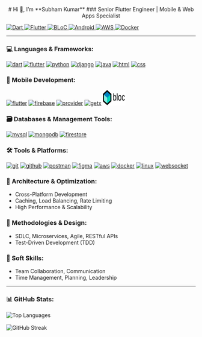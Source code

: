 <!-- ==================== HEADER ==================== -->
<p align="center">
  # Hi 👋, I’m **Subham Kumar**  
  ### Senior Flutter Engineer | Mobile & Web Apps Specialist

  <!-- Skill Badges -->
  <p>
    <a href="https://dart.dev" target="_blank" rel="noreferrer">
      <img src="https://img.shields.io/badge/Dart-0175C2?logo=dart&style=flat-square" alt="Dart"/>
    </a>
    <a href="https://flutter.dev" target="_blank" rel="noreferrer">
      <img src="https://img.shields.io/badge/Flutter-02569B?logo=flutter&style=flat-square" alt="Flutter"/>
    </a>
    <a href="https://bloclibrary.dev/" target="_blank" rel="noreferrer">
      <img src="https://img.shields.io/badge/BLoC-EC407A?logo=bloc&style=flat-square" alt="BLoC"/>
    </a>
    <a href="https://developer.android.com" target="_blank" rel="noreferrer">
      <img src="https://img.shields.io/badge/Android-3DDC84?logo=android&style=flat-square" alt="Android"/>
    </a>
    <a href="https://aws.amazon.com" target="_blank" rel="noreferrer">
      <img src="https://img.shields.io/badge/AWS-232F3E?logo=amazonaws&style=flat-square" alt="AWS"/>
    </a>
    <a href="https://www.docker.com" target="_blank" rel="noreferrer">
      <img src="https://img.shields.io/badge/Docker-2496ED?logo=docker&style=flat-square" alt="Docker"/>
    </a>
  </p>

  <!-- Stats & Contact Badges (unchanged) -->
  <!-- … -->
</p>
<!-- ================================================= -->




---

### 💻 Languages & Frameworks:
<p align="left">
  <a href="https://dart.dev" target="_blank" rel="noreferrer"><img src="https://cdn.jsdelivr.net/gh/devicons/devicon/icons/dart/dart-original.svg" alt="dart" width="40" height="40"/></a>
  <a href="https://flutter.dev" target="_blank" rel="noreferrer"><img src="https://cdn.jsdelivr.net/gh/devicons/devicon/icons/flutter/flutter-original.svg" alt="flutter" width="40" height="40"/></a>
  <a href="https://www.python.org" target="_blank" rel="noreferrer"><img src="https://cdn.jsdelivr.net/gh/devicons/devicon/icons/python/python-original.svg" alt="python" width="40" height="40"/></a>
  <a href="https://www.djangoproject.com/" target="_blank" rel="noreferrer"><img src="https://cdn.jsdelivr.net/gh/devicons/devicon/icons/django/django-plain.svg" alt="django" width="40" height="40"/></a>
  <a href="https://www.java.com" target="_blank" rel="noreferrer"><img src="https://cdn.jsdelivr.net/gh/devicons/devicon/icons/java/java-original.svg" alt="java" width="40" height="40"/></a>
  <a href="https://www.w3.org/html/" target="_blank" rel="noreferrer"><img src="https://cdn.jsdelivr.net/gh/devicons/devicon/icons/html5/html5-original.svg" alt="html" width="40" height="40"/></a>
  <a href="https://www.w3.org/Style/CSS/" target="_blank" rel="noreferrer"><img src="https://cdn.jsdelivr.net/gh/devicons/devicon/icons/css3/css3-original.svg" alt="css" width="40" height="40"/></a>
</p>

### 📱 Mobile Development:
<p align="left">
  <a href="https://flutter.dev" target="_blank" rel="noreferrer"><img src="https://cdn.jsdelivr.net/gh/devicons/devicon/icons/flutter/flutter-original.svg" alt="flutter" width="40" height="40"/></a>
  <a href="https://firebase.google.com/" target="_blank" rel="noreferrer"><img src="https://cdn.jsdelivr.net/gh/devicons/devicon/icons/firebase/firebase-plain.svg" alt="firebase" width="40" height="40"/></a>
  <a href="https://pub.dev/packages/provider" target="_blank" rel="noreferrer"><img src="https://img.icons8.com/external-tal-revivo-shadow-tal-revivo/40/null/external-provider-a-state-management-tool-used-in-flutter-logo-shadow-tal-revivo.png" alt="provider"/></a>
  <a href="https://pub.dev/packages/get" target="_blank" rel="noreferrer"><img src="https://img.icons8.com/nolan/40/flutter.png" alt="getx"/></a>
  <a href="https://bloclibrary.dev/#/" target="_blank" rel="noreferrer"><img src="https://raw.githubusercontent.com/felangel/bloc/master/docs/assets/bloc_logo_full.png" alt="bloc" width="60" height="40"/></a>
</p>

### 🗃️ Databases & Management Tools:
<p align="left">
  <a href="https://www.mysql.com/" target="_blank" rel="noreferrer"><img src="https://cdn.jsdelivr.net/gh/devicons/devicon/icons/mysql/mysql-original.svg" alt="mysql" width="40" height="40"/></a>
  <a href="https://www.mongodb.com/" target="_blank" rel="noreferrer"><img src="https://cdn.jsdelivr.net/gh/devicons/devicon/icons/mongodb/mongodb-original.svg" alt="mongodb" width="40" height="40"/></a>
  <a href="https://firebase.google.com/products/firestore" target="_blank" rel="noreferrer"><img src="https://img.icons8.com/color/40/google-cloud-firestore.png" alt="firestore"/></a>
</p>

### 🛠️ Tools & Platforms:
<p align="left">
  <a href="https://git-scm.com/" target="_blank" rel="noreferrer"><img src="https://cdn.jsdelivr.net/gh/devicons/devicon/icons/git/git-original.svg" alt="git" width="40" height="40"/></a>
  <a href="https://github.com/" target="_blank" rel="noreferrer"><img src="https://cdn.jsdelivr.net/gh/devicons/devicon/icons/github/github-original.svg" alt="github" width="40" height="40"/></a>
  <a href="https://www.postman.com/" target="_blank" rel="noreferrer"><img src="https://www.vectorlogo.zone/logos/getpostman/getpostman-icon.svg" alt="postman" width="40" height="40"/></a>
  <a href="https://figma.com/" target="_blank" rel="noreferrer"><img src="https://cdn.jsdelivr.net/gh/devicons/devicon/icons/figma/figma-original.svg" alt="figma" width="40" height="40"/></a>
  <a href="https://aws.amazon.com/" target="_blank" rel="noreferrer"><img src="https://cdn.jsdelivr.net/gh/devicons/devicon/icons/amazonwebservices/amazonwebservices-original.svg" alt="aws" width="40" height="40"/></a>
  <a href="https://www.docker.com/" target="_blank" rel="noreferrer"><img src="https://cdn.jsdelivr.net/gh/devicons/devicon/icons/docker/docker-original.svg" alt="docker" width="40" height="40"/></a>
  <a href="https://www.linux.org/" target="_blank" rel="noreferrer"><img src="https://cdn.jsdelivr.net/gh/devicons/devicon/icons/linux/linux-original.svg" alt="linux" width="40" height="40"/></a>
  <a href="https://developer.mozilla.org/en-US/docs/Web/API/WebSockets_API" target="_blank" rel="noreferrer"><img src="https://img.icons8.com/external-flat-icons-inmotus-design/40/external-websocket-web-technology-flat-icons-inmotus-design.png" alt="websocket"/></a>
</p>

### 🧠 Architecture & Optimization:
- Cross-Platform Development
- Caching, Load Balancing, Rate Limiting
- High Performance & Scalability

### 🧩 Methodologies & Design:
- SDLC, Microservices, Agile, RESTful APIs
- Test-Driven Development (TDD)

### 🧠 Soft Skills:
- Team Collaboration, Communication
- Time Management, Planning, Leadership

---

### 📊 GitHub Stats:
<p>
  <img align="center" src="https://github-readme-stats.vercel.app/api/top-langs?username=the-subham-techpro17&show_icons=true&locale=en&layout=compact" alt="Top Languages"/>
</p>

<p>
  <img align="center" src="https://github-readme-streak-stats.herokuapp.com/?user=the-subham-techpro17" alt="GitHub Streak"/>
</p>

